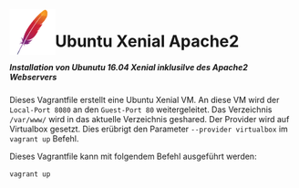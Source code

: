 <img align="left" height="80" src="/99-Images/apache.png" alt="Apache Logo">

# Ubuntu Xenial Apache2

##### Installation von Ubunutu 16.04 Xenial inklusilve des Apache2 Webservers

Dieses Vagrantfile erstellt eine Ubuntu Xenial VM. An diese VM wird der `Local-Port 8080` an den `Guest-Port 80` weitergeleitet.
Das Verzeichnis `/var/www/` wird in das aktuelle Verzeichnis geshared. Der Provider wird auf Virtualbox gesetzt.
Dies erübrigt den Parameter `--provider virtualbox` im `vagrant up` Befehl.

Dieses Vagrantfile kann mit folgendem Befehl ausgeführt werden:

```
vagrant up
```
